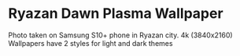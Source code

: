 # Ryazan Dawn Plasma Wallpaper
Photo taken on Samsung S10+ phone in Ryazan city.
4k (3840x2160)
Wallpapers have 2 styles for light and dark themes
